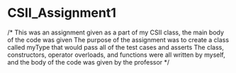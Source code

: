 # CSII_Assignment1
/*
This was an assignment given as a part of my CSII class, the main body of the code was given
The purpose of the assignment was to create a  class called myType that would pass all of the test cases and asserts
The class, constructors, operator overloads, and functions were all written by myself, and the body of the code was given by the professor
*/
